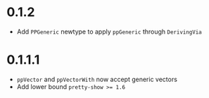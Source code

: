 # 0.1.2

- Add `PPGeneric` newtype to apply `ppGeneric` through `DerivingVia`

# 0.1.1.1
- `ppVector` and `ppVectorWith` now accept generic vectors
- Add lower bound `pretty-show >= 1.6`
